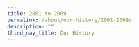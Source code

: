 ```yaml
---
title: 2001 to 2009
permalink: /about/our-history/2001-2009/
description: ""
third_nav_title: Our History
---
```


